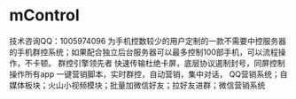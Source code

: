 # mControl
技术咨询QQ：1005974096  为手机控数较少的用户定制的一款不需要中控服务器的手机群控系统；如果配合独立后台服务器可以最多控制100部手机，可以流程操作，不卡顿。  群控引擎领先者  快速传输杜绝卡屏，底层协议遏制封号，同屏控制操作所有app  一键营销脚本，实时群控，自动营销，集中对话，  QQ营销系统；自媒体板块；火山小视频模块；批量加微信好友；拉好友进群；微信营销系统
